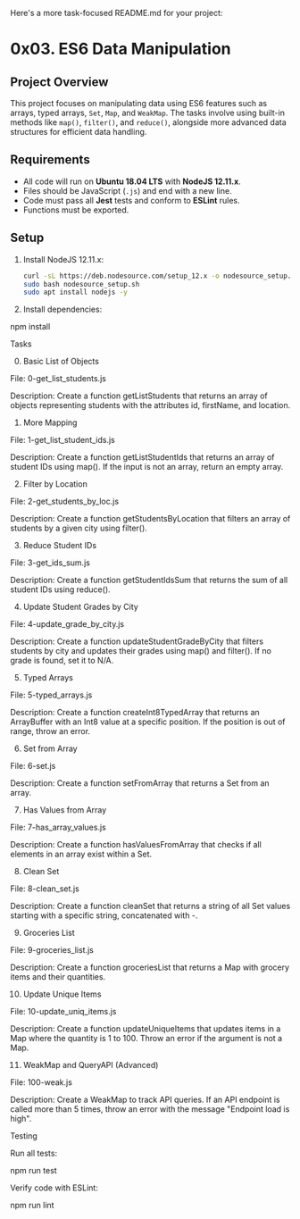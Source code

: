 Here's a more task-focused README.md for your project:

# 0x03. ES6 Data Manipulation

## Project Overview
This project focuses on manipulating data using ES6 features such as arrays, typed arrays, `Set`, `Map`, and `WeakMap`. The tasks involve using built-in methods like `map()`, `filter()`, and `reduce()`, alongside more advanced data structures for efficient data handling.

## Requirements
- All code will run on **Ubuntu 18.04 LTS** with **NodeJS 12.11.x**.
- Files should be JavaScript (`.js`) and end with a new line.
- Code must pass all **Jest** tests and conform to **ESLint** rules.
- Functions must be exported.

## Setup
1. Install NodeJS 12.11.x:
   ```bash
   curl -sL https://deb.nodesource.com/setup_12.x -o nodesource_setup.sh
   sudo bash nodesource_setup.sh
   sudo apt install nodejs -y

2. Install dependencies:

npm install



Tasks

0. Basic List of Objects

File: 0-get_list_students.js

Description: Create a function getListStudents that returns an array of objects representing students with the attributes id, firstName, and location.


1. More Mapping

File: 1-get_list_student_ids.js

Description: Create a function getListStudentIds that returns an array of student IDs using map(). If the input is not an array, return an empty array.


2. Filter by Location

File: 2-get_students_by_loc.js

Description: Create a function getStudentsByLocation that filters an array of students by a given city using filter().


3. Reduce Student IDs

File: 3-get_ids_sum.js

Description: Create a function getStudentIdsSum that returns the sum of all student IDs using reduce().


4. Update Student Grades by City

File: 4-update_grade_by_city.js

Description: Create a function updateStudentGradeByCity that filters students by city and updates their grades using map() and filter(). If no grade is found, set it to N/A.


5. Typed Arrays

File: 5-typed_arrays.js

Description: Create a function createInt8TypedArray that returns an ArrayBuffer with an Int8 value at a specific position. If the position is out of range, throw an error.


6. Set from Array

File: 6-set.js

Description: Create a function setFromArray that returns a Set from an array.


7. Has Values from Array

File: 7-has_array_values.js

Description: Create a function hasValuesFromArray that checks if all elements in an array exist within a Set.


8. Clean Set

File: 8-clean_set.js

Description: Create a function cleanSet that returns a string of all Set values starting with a specific string, concatenated with -.


9. Groceries List

File: 9-groceries_list.js

Description: Create a function groceriesList that returns a Map with grocery items and their quantities.


10. Update Unique Items

File: 10-update_uniq_items.js

Description: Create a function updateUniqueItems that updates items in a Map where the quantity is 1 to 100. Throw an error if the argument is not a Map.


11. WeakMap and QueryAPI (Advanced)

File: 100-weak.js

Description: Create a WeakMap to track API queries. If an API endpoint is called more than 5 times, throw an error with the message "Endpoint load is high".


Testing

Run all tests:

npm run test

Verify code with ESLint:

npm run lint
